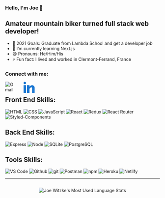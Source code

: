 ### Hello, I'm Joe 👋

## Amateur mountain biker turned full stack web developer!

- 🥅 2021 Goals: Graduate from Lambda School and get a developer job
- 🌱 I’m currently learning Next.js
- 😄 Pronouns: He/Him/His
- ⚡ Fun fact: I lived and worked in Clermont-Ferrand, France

### Connect with me:

[<img align="left" style="margin-right: 1.5rem" alt="Gmail" width="36px" src="https://commons.wikimedia.org/wiki/File:Gmail_icon_(2020).svg" />][gmail]

[<img align="left" style="margin-right: 1.5rem" alt="LinkedIn" width="36px" src="assets\031-linkedin.svg" />][linkedin]

<!-- [<img align="left" style="margin-right: 1.5rem" alt="Twitter" width="36px" src="assets\013-twitter-1.svg" />][twitter] -->

<br />

<!-- Skill Badges -->

## Front End Skills:

![HTML](https://img.shields.io/badge/HTML-2E3440?style=for-the-badge&logo=html5)
![CSS](https://img.shields.io/badge/CSS-2E3440?style=for-the-badge&logo=css3)
![JavaScript](https://img.shields.io/badge/JavaScript-2E3440?style=for-the-badge&logo=javascript)
![React](https://img.shields.io/badge/React-2E3440?style=for-the-badge&logo=react)
![Redux](https://img.shields.io/badge/Redux-2E3440?style=for-the-badge&logo=redux)
![React Router](https://img.shields.io/badge/React%20Router-2E3440?style=for-the-badge&logo=react%20router)
![Styled-Components](https://img.shields.io/badge/Styled%20Components-2E3440?style=for-the-badge&logo=styled-components)

## Back End Skills:

![Express](https://img.shields.io/badge/Express-2E3440?style=for-the-badge&logo=express)
![Node](https://img.shields.io/badge/Node-2E3440?style=for-the-badge&logo=node.js)
![SQLite](https://img.shields.io/badge/SQLite-2E3440?style=for-the-badge&logo=sqlite)
![PostgreSQL](https://img.shields.io/badge/PostgreSQL-2E3440?style=for-the-badge&logo=postgresql)

## Tools Skills:

![VS Code](https://img.shields.io/badge/VS%20Code-2E3440?style=for-the-badge&logo=visual%20studio)
![Github](https://img.shields.io/badge/GitHub-2E3440?style=for-the-badge&logo=github)
![git](https://img.shields.io/badge/git-2E3440?style=for-the-badge&logo=git)
![Postman](https://img.shields.io/badge/Postman-2E3440?style=for-the-badge&logo=Postman)
![npm](https://img.shields.io/badge/npm-2E3440?style=for-the-badge&logo=npm)
![Heroku](https://img.shields.io/badge/Heroku-2E3440?style=for-the-badge&logo=heroku)
![Netlify](https://img.shields.io/badge/Netlify-2E3440?style=for-the-badge&logo=netlify)

---

<!-- GitHub Stats -->
<div align="center">
  <img style="margin: 1rem; verticle-align: top"  alt="Joe Witzke's Most Used Language Stats"  src="https://github-readme-stats.anuraghazra1.vercel.app/api/top-langs/?username=joseph-witzke&layout=compact&theme=radical" />
</div>

[gmail]: https://mail.google.com/mail/u/0/?fs=1&to=witzk1jr@gmail.com&su=SUBJECT&body=BODY&tf=cm

<!-- [twitter]: https://twitter.com/ -->

[linkedin]: https://www.linkedin.com/in/joseph-witzke-b5742b80/

<!--

